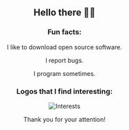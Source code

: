 <div align="center">

## Hello there 🙋‍♂️

### Fun facts:

I like to download open source software.
  
I report bugs.
  
I program sometimes.

### Logos that I find interesting:

![Interests](https://skillicons.dev/icons?i=rust,pytorch,linux,ros,github,latex&perline=3&theme=light)
  
Thank you for your attention!
